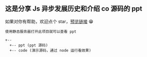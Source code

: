 ## 这是分享 Js 异步发展历史和介绍 co 源码的 ppt

如果对你有帮助，欢迎点个 star，[预览链接](https://imtaotao.github.io/co-share/) 😁


```
使用静态服务器打开此项目就可以查看 ppt

+--
  +-- ppt (ppt 源码)
  +-- code (演示源码，通过 node 运行看效果)
```